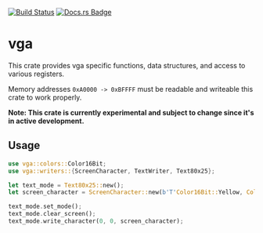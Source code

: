 [![Build Status](https://github.com/rust-osdev/vga/workflows/Build/badge.svg)](https://github.com/rust-osdev/vga/actions?query=workflow%3ABuild) [![Docs.rs Badge](https://docs.rs/vga/badge.svg)](https://docs.rs/vga/)

# vga
This crate provides vga specific functions, data structures,
and access to various registers.

Memory addresses `0xA0000 -> 0xBFFFF` must be readable and writeable
this crate to work properly.

**Note: This crate is currently experimental and subject to change since it's in active development.**

## Usage
```rust
use vga::colors::Color16Bit;
use vga::writers::{ScreenCharacter, TextWriter, Text80x25};

let text_mode = Text80x25::new();
let screen_character = ScreenCharacter::new(b'T'Color16Bit::Yellow, Color16Bit::Black);

text_mode.set_mode();
text_mode.clear_screen();
text_mode.write_character(0, 0, screen_character);
```
